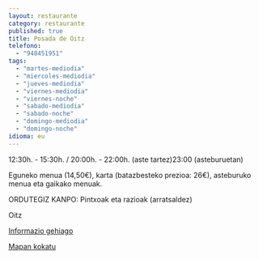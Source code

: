 ```yaml
---
layout: restaurante
category: restaurante
published: true
title: Posada de Oitz
telefono: 
  - "948451951"
tags: 
  - "martes-mediodia"
  - "miercoles-mediodia"
  - "jueves-mediodia"
  - "viernes-mediodia"
  - "viernes-noche"
  - "sabado-mediodia"
  - "sabado-noche"
  - "domingo-mediodia"
  - "domingo-noche"
idioma: eu
---
```


12:30h. - 15:30h. / 20:00h. - 22:00h. (aste tartez)23:00 (asteburuetan)

Eguneko menua (14,50€), karta (batazbesteko prezioa: 26€), asteburuko menua eta gaikako menuak.

ORDUTEGIZ KANPO: Pintxoak eta razioak (arratsaldez)

Oitz

[Informazio gehiago](http://www.consorciobertiz.org/consorcio/dondecomer/restaurantes/oitz-es-0-188/posada-de-oitz-es.html)

[Mapan kokatu](https://maps.google.es/maps?q=Posada+de+Oitz&amp;hl=es&amp;sll=43.113641,-1.682539&amp;sspn=0.020395,0.038581&amp;t=h&amp;hq=Posada+de+Oitz&amp;z=15&amp;iwloc=A "Oitzeko Posada")